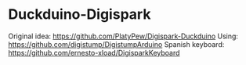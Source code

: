 # Duckduino-Digispark

Original idea: https://github.com/PlatyPew/Digispark-Duckduino
Using: https://github.com/digistump/DigistumpArduino
Spanish keyboard: https://github.com/ernesto-xload/DigisparkKeyboard
